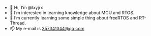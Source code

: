 - 👋 Hi, I’m @lxyjrx
- 👀 I’m interested in learning knowledge about MCU and RTOS.
- 🌱 I’m currently learning some simple thing about freeRTOS and RT-Thread.
- 📫 My e-mail is 357341344@qq.com.

<!---
lxyjrx/lxyjrx is a ✨ special ✨ repository because its `README.md` (this file) appears on your GitHub profile.
You can click the Preview link to take a look at your changes.
--->
